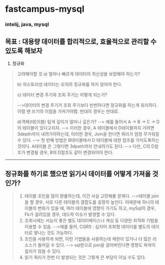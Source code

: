 # fastcampus-mysql
### intelij, java, mysql

## 목표 : 대용량 데이터를 합리적으로, 효율적으로 관리할 수 있도록 해보자

1. 정규화
> 고려해야할 것
> a) 얼마나 빠르게 데이터의 최신성을 보장해야 하는가?
> 
> b) 히스토리성 데이터는 오히려 정규화를 하지 않아야 한다.
> 
> c) 데이터 변경 주기와 조회 주기는 어떻게 되는가?
> 
> -->데이터의 변경 주기가 조회 주기보다 빈번하다면 정규화를 하는게 유리하다. 이럴 땐 쓰기의 이점을 가져가야함. 반대의 경우는 반대로.
> 
> d)객체(테[이블) 탐색 깊이가 얼마나 깊은가?
> --> 예를 들어서 A -> B -> C -> D의 테이블이 있다고치자.
> --> 이러한 경우, A 테이블에서 D테이블까지 가려면 3depth까지 내려가야하는데, 이러한 경우, Join을 한다면 쿼리가 엄청 무거워질 수 있다.
> --> 첫 번째 방법은 B테이블에서 D 테이블에 대한 참조를 가지도록하는 것이다. A테이블 은 그렇다면 3dpeth까지 안내려가도 된다.
> --> 다만, C의 D참조가 변경될 경우, B의 D참조도 같이 변경되어야 한다.
---
## 정규화를 하기로 했으면 읽기시 데이터를 어떻게 가져올 것인가?
> 1. 테이블 조인을 많이 환룔하는데, 이건 사실 고민해볼 문제다.
>    -->테이블 join을 할 경우, 서로 다른 테이블의 결합도를 굉장히 높인다. 이때문에 하나의 테이블의 변화가 있을 때, 여러 테이블에 영향이 가기도 하고, mySql의 경우, Fk가 걸려있을 경우, 데드락 이슈가 발생할 수 있다.
> 2. 조회시에는 서능이 좋은 별도 데이터베이스나 캐싱 등 다양한 최적화 기법을 이용할 수 있음.
>    -->예를 들어, CQRS : 심지어 조회형 데이터를 별도의 데이터로 쌓나는 것도 가능하다.
> 3. 조인을 사용하게 되면, 이런 기법들을 사용하는데 제한이 있거나 더 많은 리소스가 들어갈 수 있다.
> --> sql문으로 join을 걸어버린다면 영향도 파악이 쉽지가 않을 수 있다.
> 4. 읽기 쿼리가 한번 더 발생되는 것은 그렇게 큰 부담이 아닐 수도 있다.
